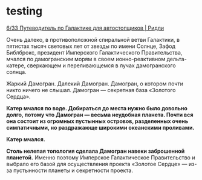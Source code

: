 # testing

[6/33 Путеводитель по Галактике для автостопщиков | Ридли](https://readli.net/chitat-online/?b=937759&pg=6)

Очень далеко, в противоположной спиральной ветви Галактики, в пятистах тысяч световых лет от звезды по имени Солнце, Зафод Библброкс, президент Имперского Галактического Правительства, мчался по дамогранским морям в своем ионно-реактивном дельта-катере, сверкающем и переливающемся в лучах дамогранского солнца.

Жаркий Дамогран. Далекий Дамогран. Дамогран, о котором почти никто ничего не слышал. Дамогран — секретная база «Золотого Сердца».

**Катер мчался по воде. Добираться до места нужно было довольно долго, потому что Дамогран — весьма неудобная планета. Почти вся она состоит из огромных пустынных островов, разделенных очень симпатичными, но раздражающе широкими океанскими проливами.**

**Катер мчался.**

**Столь нелепая топология сделала Дамогран навеки заброшенной планетой.** Именно поэтому Имперское Галактическое Правительство и выбрало его базой для осуществления проекта «Золотое Сердце» — из-за пустынности планеты и секретности проекта.
